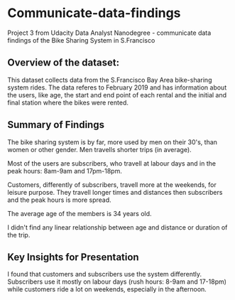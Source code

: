# Communicate-data-findings
Project 3 from Udacity Data Analyst Nanodegree - communicate data findings of the Bike Sharing System in S.Francisco 

## Overview of the dataset:

This dataset collects data from the S.Francisco Bay Area bike-sharing system rides. The data referes to February 2019 and has information about the users, like age, the start and end point of each rental and the initial and final station where the bikes were rented.


## Summary of Findings

The bike sharing system is by far, more used by men on their 30's, than women or other gender. Men travells shorter trips (in average).

Most of the users are subscribers, who travell at labour days and in the peak hours: 8am-9am and 17pm-18pm.

Customers, differently of subscribers, travell more at the weekends, for leisure purpose. They travell longer times and distances then subscribers and the peak hours is more spread.

The average age of the members is 34 years old.

I didn't find any linear relationship between age and distance or duration of the trip.


## Key Insights for Presentation

I found that customers and subscribers use the system differently. Subscribers use it mostly on labour days (rush hours: 8-9am and 17-18pm) while customers ride a lot on weekends, especially in the afternoon.
